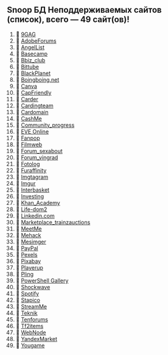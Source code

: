 ## Snoop БД Неподдерживаемых сайтов (список), всего — 49 сайт(ов)!
1. 🏴 [9GAG](https://9gag.com/)
2. 🏴 [AdobeForums](https://forums.adobe.com/)
3. 🏴 [AngelList](https://angel.co/)
4. 🏴 [Basecamp](https://basecamp.com/)
5. 🏴 [Bbiz_club](https://bbiz.club)
6. 🏴 [Bittube](https://bittube.tv)
7. 🏴 [BlackPlanet](http://blackplanet.com/)
8. 🏴 [Boingboing.net](https://boingboing.net/)
9. 🏴 [Canva](https://www.canva.com/)
10. 🏴 [CapFriendly](https://www.capfriendly.com/)
11. 🏴 [Carder](https://carder.one)
12. 🏴 [Cardingteam](https://cardingteam.cc)
13. 🏴 [Cardomain](http://www.cardomain.com)
14. 🏴 [CashMe](https://cash.me/)
15. 🏴 [Community_progress](https://community.progress.com)
16. 🏴 [EVE Online](https://eveonline.com)
17. 🏴 [Fanpop](http://www.fanpop.com/)
18. 🏴 [Filmweb](https://www.filmweb.pl/user/adam)
19. 🏴 [Forum_sexabout](https://forum.sexabout.ru)
20. 🏴 [Forum_vingrad](https://forum.vingrad.ru)
21. 🏴 [Fotolog](https://fotolog.com/)
22. 🏴 [Furaffinity](https://www.furaffinity.net)
23. 🏴 [Imgtagram](https://imgtagram.com)
24. 🏴 [Imgur](https://imgur.com/)
25. 🏴 [Interbasket](https://www.interbasket.net/)
26. 🏴 [Investing](https://www.investing.com/)
27. 🏴 [Khan_Academy](https://www.khanacademy.org/)
28. 🏴 [Life-dom2](https://life-dom2.su)
29. 🏴 [Linkedin.com](https://www.linkedin.com/)
30. 🏴 [Marketplace_trainzauctions](https://marketplace.trainzauctions.com/)
31. 🏴 [MeetMe](https://www.meetme.com/)
32. 🏴 [Mehack](https://mehack.org/members)
33. 🏴 [Mesimger](https://mesimger.com/)
34. 🏴 [PayPal](https://www.paypal.me/)
35. 🏴 [Pexels](https://www.pexels.com/)
36. 🏴 [Pixabay](https://pixabay.com/)
37. 🏴 [Playerup](https://www.playerup.com/)
38. 🏴 [Pling](https://www.pling.com/)
39. 🏴 [PowerShell Gallery](https://www.powershellgallery.com)
40. 🏴 [Shockwave](http://www.shockwave.com/)
41. 🏴 [Spotify](https://open.spotify.com/)
42. 🏴 [Stapico](https://stapico.ru/)
43. 🏴 [StreamMe](https://www.stream.me/)
44. 🏴 [Teknik](https://teknik.io/)
45. 🏴 [Tenforums](https://www.tenforums.com)
46. 🏴 [Tf2items](http://www.tf2items.com)
47. 🏴 [WebNode](https://www.webnode.cz/)
48. 🏴 [YandexMarket](https://market.yandex.ru/)
49. 🏴 [Yougame](https://yougame.biz/)

